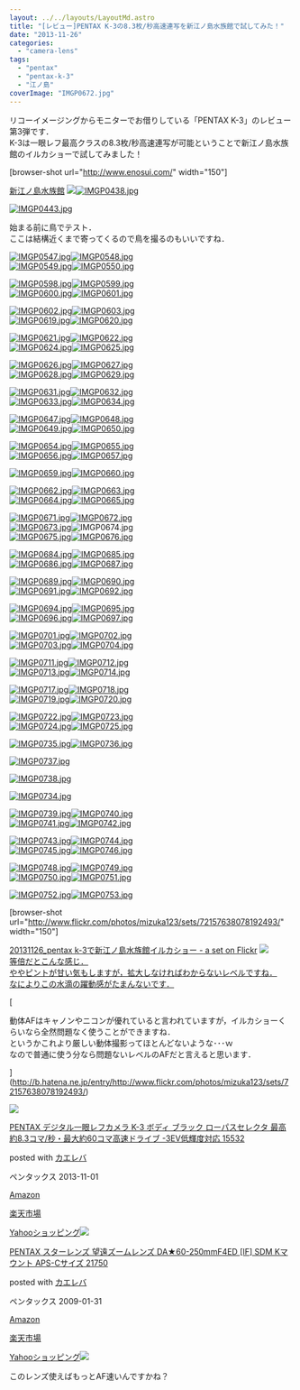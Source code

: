 ```yaml
---
layout: ../../layouts/LayoutMd.astro
title: "[レビュー]PENTAX K-3の8.3枚/秒高速連写を新江ノ島水族館で試してみた！"
date: "2013-11-26"
categories: 
  - "camera-lens"
tags: 
  - "pentax"
  - "pentax-k-3"
  - "江ノ島"
coverImage: "IMGP0672.jpg"
---
```


リコーイメージングからモニターでお借りしている「PENTAX K-3」のレビュー第3弾です．  
K-3は一眼レフ最高クラスの8.3枚/秒高速連写が可能ということで新江ノ島水族館のイルカショーで試してみました！

\[browser-shot url="http://www.enosui.com/" width="150"\]

[新江ノ島水族館](http://www.enosui.com/) [![](images/IMGP0438.jpg)![IMGP0438.jpg](images/11066555836_58dd780367_b.jpg)](http://b.hatena.ne.jp/entry/http://www.enosui.com/)

[![IMGP0443.jpg](images/11066634373_16834079ec_b.jpg)](http://www.flickr.com/photos/67522130@N08/11066634373/ "IMGP0443.jpg")

始まる前に鳥でテスト．  
ここは結構近くまで寄ってくるので鳥を撮るのもいいですね．

[![IMGP0547.jpg](images/11066586524_050a3dbc1c.jpg)](http://www.flickr.com/photos/67522130@N08/11066586524/ "IMGP0547.jpg")[![IMGP0548.jpg](images/11066565596_4e005a115f.jpg)](http://www.flickr.com/photos/67522130@N08/11066565596/ "IMGP0548.jpg")  
[![IMGP0549.jpg](images/11066568546_d28112d88f.jpg)](http://www.flickr.com/photos/67522130@N08/11066568546/ "IMGP0549.jpg")[![IMGP0550.jpg](images/11066570676_2295c108d6.jpg)](http://www.flickr.com/photos/67522130@N08/11066570676/ "IMGP0550.jpg")

[![IMGP0598.jpg](images/11066573926_8b3e6d44b5.jpg)](http://www.flickr.com/photos/67522130@N08/11066573926/ "IMGP0598.jpg")[![IMGP0599.jpg](images/11066601714_c0216398d8.jpg)](http://www.flickr.com/photos/67522130@N08/11066601714/ "IMGP0599.jpg")  
[![IMGP0600.jpg](images/11066655663_a9ef700983.jpg)](http://www.flickr.com/photos/67522130@N08/11066655663/ "IMGP0600.jpg")[![IMGP0601.jpg](images/11066660933_b39c73a7f0.jpg)](http://www.flickr.com/photos/67522130@N08/11066660933/ "IMGP0601.jpg")

[![IMGP0602.jpg](images/11066496155_8f51b6b77a.jpg)](http://www.flickr.com/photos/67522130@N08/11066496155/ "IMGP0602.jpg")[![IMGP0603.jpg](images/11066616004_9fb7a7a238.jpg)](http://www.flickr.com/photos/67522130@N08/11066616004/ "IMGP0603.jpg")  
[![IMGP0619.jpg](images/11066669553_87ce8281c5.jpg)](http://www.flickr.com/photos/67522130@N08/11066669553/ "IMGP0619.jpg")[![IMGP0620.jpg](images/11066597066_6b5222f739.jpg)](http://www.flickr.com/photos/67522130@N08/11066597066/ "IMGP0620.jpg")

[![IMGP0621.jpg](images/11066624844_0c7a7c0b15.jpg)](http://www.flickr.com/photos/67522130@N08/11066624844/ "IMGP0621.jpg")[![IMGP0622.jpg](images/11066679253_78eea085c1.jpg)](http://www.flickr.com/photos/67522130@N08/11066679253/ "IMGP0622.jpg")  
[![IMGP0624.jpg](images/11066515735_f226f73130.jpg)](http://www.flickr.com/photos/67522130@N08/11066515735/ "IMGP0624.jpg")[![IMGP0625.jpg](images/11066687513_4d4377aea8.jpg)](http://www.flickr.com/photos/67522130@N08/11066687513/ "IMGP0625.jpg")

[![IMGP0626.jpg](images/11066690763_e428cf44f5.jpg)](http://www.flickr.com/photos/67522130@N08/11066690763/ "IMGP0626.jpg")[![IMGP0627.jpg](images/11066693033_079324ed2f.jpg)](http://www.flickr.com/photos/67522130@N08/11066693033/ "IMGP0627.jpg")  
[![IMGP0628.jpg](images/11066697893_b8a78833ba.jpg)](http://www.flickr.com/photos/67522130@N08/11066697893/ "IMGP0628.jpg")[![IMGP0629.jpg](images/11066650344_08efff80cb.jpg)](http://www.flickr.com/photos/67522130@N08/11066650344/ "IMGP0629.jpg")

[![IMGP0631.jpg](images/11066632946_314fbbb096.jpg)](http://www.flickr.com/photos/67522130@N08/11066632946/ "IMGP0631.jpg")[![IMGP0632.jpg](images/11066635506_68c231f647.jpg)](http://www.flickr.com/photos/67522130@N08/11066635506/ "IMGP0632.jpg")  
[![IMGP0633.jpg](images/11066662184_2d7868635d.jpg)](http://www.flickr.com/photos/67522130@N08/11066662184/ "IMGP0633.jpg")[![IMGP0634.jpg](images/11066641666_151e6d2956.jpg)](http://www.flickr.com/photos/67522130@N08/11066641666/ "IMGP0634.jpg")

[![IMGP0647.jpg](images/11066552385_8bd2e3e347.jpg)](http://www.flickr.com/photos/67522130@N08/11066552385/ "IMGP0647.jpg")[![IMGP0648.jpg](images/11066671704_42f99f1600.jpg)](http://www.flickr.com/photos/67522130@N08/11066671704/ "IMGP0648.jpg")  
[![IMGP0649.jpg](images/11066651926_1f62120878.jpg)](http://www.flickr.com/photos/67522130@N08/11066651926/ "IMGP0649.jpg")[![IMGP0650.jpg](images/11066562925_61d1835146.jpg)](http://www.flickr.com/photos/67522130@N08/11066562925/ "IMGP0650.jpg")

[![IMGP0654.jpg](images/11066692064_d061cfcf09.jpg)](http://www.flickr.com/photos/67522130@N08/11066692064/ "IMGP0654.jpg")[![IMGP0655.jpg](images/11066747793_63276e33b4.jpg)](http://www.flickr.com/photos/67522130@N08/11066747793/ "IMGP0655.jpg")  
[![IMGP0656.jpg](images/11066676476_a373ba4ace.jpg)](http://www.flickr.com/photos/67522130@N08/11066676476/ "IMGP0656.jpg")[![IMGP0657.jpg](images/11066754673_d57af14aa7.jpg)](http://www.flickr.com/photos/67522130@N08/11066754673/ "IMGP0657.jpg")

[![IMGP0659.jpg](images/11066761273_e24f3b3d6d.jpg)](http://www.flickr.com/photos/67522130@N08/11066761273/ "IMGP0659.jpg")[![IMGP0660.jpg](images/11066710724_7d1306ae26.jpg)](http://www.flickr.com/photos/67522130@N08/11066710724/ "IMGP0660.jpg")

[![IMGP0662.jpg](images/11066769743_e09ab49bae.jpg)](http://www.flickr.com/photos/67522130@N08/11066769743/ "IMGP0662.jpg")[![IMGP0663.jpg](images/11066776083_fe338c4cfc.jpg)](http://www.flickr.com/photos/67522130@N08/11066776083/ "IMGP0663.jpg")  
[![IMGP0664.jpg](images/11066780333_2a9b3cc3d5.jpg)](http://www.flickr.com/photos/67522130@N08/11066780333/ "IMGP0664.jpg")[![IMGP0665.jpg](images/11066708036_d1afabf8cb.jpg)](http://www.flickr.com/photos/67522130@N08/11066708036/ "IMGP0665.jpg")

[![IMGP0671.jpg](images/11066623645_7818d6d749.jpg)](http://www.flickr.com/photos/67522130@N08/11066623645/ "IMGP0671.jpg")[![IMGP0672.jpg](images/11066741724_580b1919a7.jpg)](http://www.flickr.com/photos/67522130@N08/11066741724/ "IMGP0672.jpg")  
[![IMGP0673.jpg](images/11066799133_32122f37e2.jpg)](http://www.flickr.com/photos/67522130@N08/11066799133/ "IMGP0673.jpg")![IMGP0674.jpg](images/11066725316_01a4b653de.jpg)  
[![IMGP0675.jpg](images/11066803773_df080fcb13.jpg)](http://www.flickr.com/photos/67522130@N08/11066803773/ "IMGP0675.jpg")[![IMGP0676.jpg](images/11066635795_1e3e9eac28.jpg)](http://www.flickr.com/photos/67522130@N08/11066635795/ "IMGP0676.jpg")

[![IMGP0684.jpg](images/11066811643_4291d44a19.jpg)](http://www.flickr.com/photos/67522130@N08/11066811643/ "IMGP0684.jpg")[![IMGP0685.jpg](images/11066644665_844b0df9e5.jpg)](http://www.flickr.com/photos/67522130@N08/11066644665/ "IMGP0685.jpg")  
[![IMGP0686.jpg](images/11066816873_731bb7f41d.jpg)](http://www.flickr.com/photos/67522130@N08/11066816873/ "IMGP0686.jpg")[![IMGP0687.jpg](images/11066819913_cef1647e7d.jpg)](http://www.flickr.com/photos/67522130@N08/11066819913/ "IMGP0687.jpg")

[![IMGP0689.jpg](images/11066749556_c6a9173bac.jpg)](http://www.flickr.com/photos/67522130@N08/11066749556/ "IMGP0689.jpg")[![IMGP0690.jpg](images/11066773954_10a7c51f2b.jpg)](http://www.flickr.com/photos/67522130@N08/11066773954/ "IMGP0690.jpg")  
[![IMGP0691.jpg](images/11066831663_a9122f7a92.jpg)](http://www.flickr.com/photos/67522130@N08/11066831663/ "IMGP0691.jpg")[![IMGP0692.jpg](images/11066663955_740f6289a7.jpg)](http://www.flickr.com/photos/67522130@N08/11066663955/ "IMGP0692.jpg")

[![IMGP0694.jpg](images/11066839493_1d426b8c6a.jpg)](http://www.flickr.com/photos/67522130@N08/11066839493/ "IMGP0694.jpg")[![IMGP0695.jpg](images/11066672295_112af8d74d.jpg)](http://www.flickr.com/photos/67522130@N08/11066672295/ "IMGP0695.jpg")  
[![IMGP0696.jpg](images/11066770996_9102032a85.jpg)](http://www.flickr.com/photos/67522130@N08/11066770996/ "IMGP0696.jpg")[![IMGP0697.jpg](images/11066850103_a09a82f85f.jpg)](http://www.flickr.com/photos/67522130@N08/11066850103/ "IMGP0697.jpg")

[![IMGP0701.jpg](images/11066801474_57655cdb78.jpg)](http://www.flickr.com/photos/67522130@N08/11066801474/ "IMGP0701.jpg")[![IMGP0702.jpg](images/11066689955_c98db06720.jpg)](http://www.flickr.com/photos/67522130@N08/11066689955/ "IMGP0702.jpg")  
[![IMGP0703.jpg](images/11066806984_5fbf67e103.jpg)](http://www.flickr.com/photos/67522130@N08/11066806984/ "IMGP0703.jpg")[![IMGP0704.jpg](images/11066790376_3dd2b53f1f.jpg)](http://www.flickr.com/photos/67522130@N08/11066790376/ "IMGP0704.jpg")

[![IMGP0711.jpg](images/11066815184_2306c38bae.jpg)](http://www.flickr.com/photos/67522130@N08/11066815184/ "IMGP0711.jpg")[![IMGP0712.jpg](images/11066798556_2b4b554f7b.jpg)](http://www.flickr.com/photos/67522130@N08/11066798556/ "IMGP0712.jpg")  
[![IMGP0713.jpg](images/11066801036_327e1da101.jpg)](http://www.flickr.com/photos/67522130@N08/11066801036/ "IMGP0713.jpg")[![IMGP0714.jpg](images/11066879733_4f58e96de4.jpg)](http://www.flickr.com/photos/67522130@N08/11066879733/ "IMGP0714.jpg")

[![IMGP0717.jpg](images/11066716355_04e31a92a6.jpg)](http://www.flickr.com/photos/67522130@N08/11066716355/ "IMGP0717.jpg")[![IMGP0718.jpg](images/11066891053_8cb46be48e.jpg)](http://www.flickr.com/photos/67522130@N08/11066891053/ "IMGP0718.jpg")  
[![IMGP0719.jpg](images/11066721365_b1ba053d04.jpg)](http://www.flickr.com/photos/67522130@N08/11066721365/ "IMGP0719.jpg")[![IMGP0720.jpg](images/11066819546_d8abe97d47.jpg)](http://www.flickr.com/photos/67522130@N08/11066819546/ "IMGP0720.jpg")

[![IMGP0722.jpg](images/11066846944_acb1530fd0.jpg)](http://www.flickr.com/photos/67522130@N08/11066846944/ "IMGP0722.jpg")[![IMGP0723.jpg](images/11066849184_4360dd4fec.jpg)](http://www.flickr.com/photos/67522130@N08/11066849184/ "IMGP0723.jpg")  
[![IMGP0724.jpg](images/11066852234_b4f23c784b.jpg)](http://www.flickr.com/photos/67522130@N08/11066852234/ "IMGP0724.jpg")[![IMGP0725.jpg](images/11066835556_ec207c40e5.jpg)](http://www.flickr.com/photos/67522130@N08/11066835556/ "IMGP0725.jpg")

[![IMGP0735.jpg](images/11066859724_e2bc67bbe3.jpg)](http://www.flickr.com/photos/67522130@N08/11066859724/ "IMGP0735.jpg")[![IMGP0736.jpg](images/11066919123_ef523a86fe.jpg)](http://www.flickr.com/photos/67522130@N08/11066919123/ "IMGP0736.jpg")

[![IMGP0737.jpg](images/11066845946_2c3aa4323a_b.jpg)](http://www.flickr.com/photos/67522130@N08/11066845946/ "IMGP0737.jpg")

[![IMGP0738.jpg](images/11066753985_3bfc0db6e9_b.jpg)](http://www.flickr.com/photos/67522130@N08/11066753985/ "IMGP0738.jpg")

[![IMGP0734.jpg](images/11066800285_a749ae521b_b.jpg)](http://www.flickr.com/photos/67522130@N08/11066800285/ "IMGP0734.jpg")

[![IMGP0739.jpg](images/11066896896_d25a4f89e2.jpg)](http://www.flickr.com/photos/67522130@N08/11066896896/ "IMGP0739.jpg")[![IMGP0740.jpg](images/11066975953_5e4b6deffb.jpg)](http://www.flickr.com/photos/67522130@N08/11066975953/ "IMGP0740.jpg")  
[![IMGP0741.jpg](images/11066901616_86f0235b75.jpg)](http://www.flickr.com/photos/67522130@N08/11066901616/ "IMGP0741.jpg")[![IMGP0742.jpg](images/11066810985_6be4532933.jpg)](http://www.flickr.com/photos/67522130@N08/11066810985/ "IMGP0742.jpg")

[![IMGP0743.jpg](images/11066926854_9fc423cfab.jpg)](http://www.flickr.com/photos/67522130@N08/11066926854/ "IMGP0743.jpg")[![IMGP0744.jpg](images/11066817855_99df043c2b.jpg)](http://www.flickr.com/photos/67522130@N08/11066817855/ "IMGP0744.jpg")  
[![IMGP0745.jpg](images/11066934844_3b8644e8cd.jpg)](http://www.flickr.com/photos/67522130@N08/11066934844/ "IMGP0745.jpg")[![IMGP0746.jpg](images/11066825355_08ee4d41d8.jpg)](http://www.flickr.com/photos/67522130@N08/11066825355/ "IMGP0746.jpg")

[![IMGP0748.jpg](images/11066942554_50305b074d.jpg)](http://www.flickr.com/photos/67522130@N08/11066942554/ "IMGP0748.jpg")[![IMGP0749.jpg](images/11066832845_b4635838bc.jpg)](http://www.flickr.com/photos/67522130@N08/11066832845/ "IMGP0749.jpg")  
[![IMGP0750.jpg](images/11066949674_4eaced6047.jpg)](http://www.flickr.com/photos/67522130@N08/11066949674/ "IMGP0750.jpg")[![IMGP0751.jpg](images/11066953314_9bdd84c09c.jpg)](http://www.flickr.com/photos/67522130@N08/11066953314/ "IMGP0751.jpg")

[![IMGP0752.jpg](images/11066844425_e0ef15ef7f.jpg)](http://www.flickr.com/photos/67522130@N08/11066844425/ "IMGP0752.jpg")[![IMGP0753.jpg](images/11066960014_e41587808e.jpg)](http://www.flickr.com/photos/67522130@N08/11066960014/ "IMGP0753.jpg")

\[browser-shot url="http://www.flickr.com/photos/mizuka123/sets/72157638078192493/" width="150"\]

[20131126\_pentax k-3で新江ノ島水族館イルカショー - a set on Flickr](http://www.flickr.com/photos/mizuka123/sets/72157638078192493/) [![](images/image47.png)  
等倍だとこんな感じ．  
ややピントが甘い気もしますが，拡大しなければわからないレベルですね．  
なによりこの水滴の躍動感がたまんないです．](http://b.hatena.ne.jp/entry/http://www.flickr.com/photos/mizuka123/sets/72157638078192493/)

[

動体AFはキャノンやニコンが優れていると言われていますが，イルカショーくらいなら全然問題なく使うことができますね．  
というかこれより厳しい動体撮影ってほとんどないような･･･ｗ  
なので普通に使う分なら問題ないレベルのAFだと言えると思います．

](http://b.hatena.ne.jp/entry/http://www.flickr.com/photos/mizuka123/sets/72157638078192493/)

[](http://b.hatena.ne.jp/entry/http://www.flickr.com/photos/mizuka123/sets/72157638078192493/)

[](http://b.hatena.ne.jp/entry/http://www.flickr.com/photos/mizuka123/sets/72157638078192493/)[![](images/51LnoCaWktL._SL160_.jpg)](https://www.amazon.co.jp/exec/obidos/ASIN/B00FP6BE8Q/mizuka123-22/ref=nosim/)

[PENTAX デジタル一眼レフカメラ K-3 ボディ ブラック ローパスセレクタ 最高約8.3コマ/秒・最大約60コマ高速ドライブ -3EV低輝度対応 15532](https://www.amazon.co.jp/exec/obidos/ASIN/B00FP6BE8Q/mizuka123-22/ref=nosim/)

posted with [カエレバ](http://kaereba.com)

ペンタックス 2013-11-01

[Amazon](http://www.amazon.co.jp/gp/search?keywords=K-3%20%83%8D%81%5B%83p%83X%83Z%83%8C%83N%83%5E&__mk_ja_JP=%83J%83%5E%83J%83i&tag=mizuka123-22 "アマゾン")

[楽天市場](http://hb.afl.rakuten.co.jp/hgc/032b53ee.4b34c5ee.0f4a541e.f440145e/?pc=http%3A%2F%2Fsearch.rakuten.co.jp%2Fsearch%2Fmall%2FK-3%2520%25E3%2583%25AD%25E3%2583%25BC%25E3%2583%2591%25E3%2582%25B9%25E3%2582%25BB%25E3%2583%25AC%25E3%2582%25AF%25E3%2582%25BF%2F-%2Ff.1-p.1-s.1-sf.0-st.A-v.2%3Fx%3D0%26scid%3Daf_ich_link_urltxt%26m%3Dhttp%3A%2F%2Fm.rakuten.co.jp%2F "楽天市場")

[Yahooショッピング![](images/4146rtZxqoL._SL160_.jpg)](//ck.jp.ap.valuecommerce.com/servlet/referral?sid=3066752&pid=881990642&vc_url=http%3A%2F%2Fshopping.search.yahoo.co.jp%2Fsearch%3FuIv%3Don%26ei%3DUTF-8%26tab_ex%3Dcommerce%26slider%3D0%26va%3DK-3%2520%25E3%2583%25AD%25E3%2583%25BC%25E3%2583%2591%25E3%2582%25B9%25E3%2582%25BB%25E3%2583%25AC%25E3%2582%25AF%25E3%2582%25BF "Yahooショッピング")

[PENTAX スターレンズ 望遠ズームレンズ DA★60-250mmF4ED \[IF\] SDM Kマウント APS-Cサイズ 21750](https://www.amazon.co.jp/exec/obidos/ASIN/B001GNBLT4/mizuka123-22/ref=nosim/)

posted with [カエレバ](http://kaereba.com)

ペンタックス 2009-01-31

[Amazon](http://www.amazon.co.jp/gp/search?keywords=mmF4ED&__mk_ja_JP=%83J%83%5E%83J%83i&tag=mizuka123-22 "アマゾン")

[楽天市場](http://hb.afl.rakuten.co.jp/hgc/032b53ee.4b34c5ee.0f4a541e.f440145e/?pc=http%3A%2F%2Fsearch.rakuten.co.jp%2Fsearch%2Fmall%2FmmF4ED%2F-%2Ff.1-p.1-s.1-sf.0-st.A-v.2%3Fx%3D0%26scid%3Daf_ich_link_urltxt%26m%3Dhttp%3A%2F%2Fm.rakuten.co.jp%2F "楽天市場")

[Yahooショッピング![](//ad.jp.ap.valuecommerce.com/servlet/gifbanner?sid=3066752&pid=881990642)](//ck.jp.ap.valuecommerce.com/servlet/referral?sid=3066752&pid=881990642&vc_url=http%3A%2F%2Fshopping.search.yahoo.co.jp%2Fsearch%3FuIv%3Don%26ei%3DUTF-8%26tab_ex%3Dcommerce%26slider%3D0%26va%3DmmF4ED "Yahooショッピング")

このレンズ使えばもっとAF速いんですかね？
